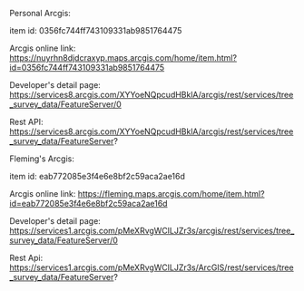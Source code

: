 Personal Arcgis:

item id: 0356fc744ff743109331ab9851764475

Arcgis online link: https://nuyrhn8djdcraxyp.maps.arcgis.com/home/item.html?id=0356fc744ff743109331ab9851764475

Developer's detail page: https://services8.arcgis.com/XYYoeNQpcudHBklA/arcgis/rest/services/tree_survey_data/FeatureServer/0

Rest API: https://services8.arcgis.com/XYYoeNQpcudHBklA/arcgis/rest/services/tree_survey_data/FeatureServer?



Fleming's Arcgis:

item id: eab772085e3f4e6e8bf2c59aca2ae16d

Arcgis online link: https://fleming.maps.arcgis.com/home/item.html?id=eab772085e3f4e6e8bf2c59aca2ae16d

Developer's detail page: https://services1.arcgis.com/pMeXRvgWClLJZr3s/arcgis/rest/services/tree_survey_data/FeatureServer/0

Rest Api: https://services1.arcgis.com/pMeXRvgWClLJZr3s/ArcGIS/rest/services/tree_survey_data/FeatureServer?
